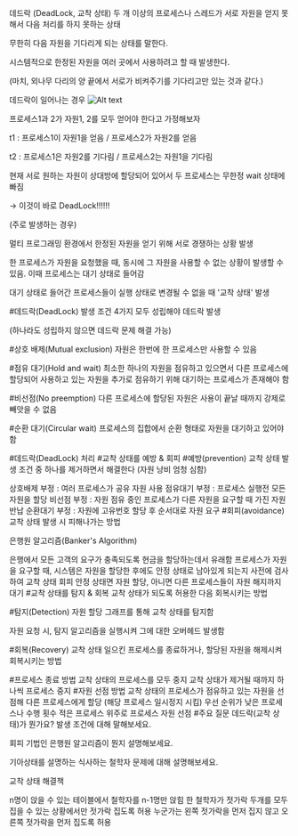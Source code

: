 데드락 (DeadLock, 교착 상태)
두 개 이상의 프로세스나 스레드가 서로 자원을 얻지 못해서 다음 처리를 하지 못하는 상태

무한히 다음 자원을 기다리게 되는 상태를 말한다.

시스템적으로 한정된 자원을 여러 곳에서 사용하려고 할 때 발생한다.

(마치, 외나무 다리의 양 끝에서 서로가 비켜주기를 기다리고만 있는 것과 같다.)


데드락이 일어나는 경우
![Alt text](image-9.png)

프로세스1과 2가 자원1, 2를 모두 얻어야 한다고 가정해보자

t1 : 프로세스1이 자원1을 얻음 / 프로세스2가 자원2를 얻음

t2 : 프로세스1은 자원2를 기다림 / 프로세스2는 자원1을 기다림


현재 서로 원하는 자원이 상대방에 할당되어 있어서 두 프로세스는 무한정 wait 상태에 빠짐

→ 이것이 바로 DeadLock!!!!!!


(주로 발생하는 경우)

멀티 프로그래밍 환경에서 한정된 자원을 얻기 위해 서로 경쟁하는 상황 발생

한 프로세스가 자원을 요청했을 때, 동시에 그 자원을 사용할 수 없는 상황이 발생할 수 있음. 이때 프로세스는 대기 상태로 들어감

대기 상태로 들어간 프로세스들이 실행 상태로 변경될 수 없을 때 '교착 상태' 발생


#데드락(DeadLock) 발생 조건
4가지 모두 성립해야 데드락 발생

(하나라도 성립하지 않으면 데드락 문제 해결 가능)

#상호 배제(Mutual exclusion)
자원은 한번에 한 프로세스만 사용할 수 있음

#점유 대기(Hold and wait)
최소한 하나의 자원을 점유하고 있으면서 다른 프로세스에 할당되어 사용하고 있는 자원을 추가로 점유하기 위해 대기하는 프로세스가 존재해야 함

#비선점(No preemption)
다른 프로세스에 할당된 자원은 사용이 끝날 때까지 강제로 빼앗을 수 없음

#순환 대기(Circular wait)
프로세스의 집합에서 순환 형태로 자원을 대기하고 있어야 함


#데드락(DeadLock) 처리
#교착 상태를 예방 & 회피
#예방(prevention)
교착 상태 발생 조건 중 하나를 제거하면서 해결한다 (자원 낭비 엄청 심함)

상호배제 부정 : 여러 프로세스가 공유 자원 사용
점유대기 부정 : 프로세스 실행전 모든 자원을 할당
비선점 부정 : 자원 점유 중인 프로세스가 다른 자원을 요구할 때 가진 자원 반납
순환대기 부정 : 자원에 고유번호 할당 후 순서대로 자원 요구
#회피(avoidance)
교착 상태 발생 시 피해나가는 방법

은행원 알고리즘(Banker's Algorithm)

은행에서 모든 고객의 요구가 충족되도록 현금을 할당하는데서 유래함
프로세스가 자원을 요구할 때, 시스템은 자원을 할당한 후에도 안정 상태로 남아있게 되는지 사전에 검사하여 교착 상태 회피
안정 상태면 자원 할당, 아니면 다른 프로세스들이 자원 해지까지 대기
#교착 상태를 탐지 & 회복
교착 상태가 되도록 허용한 다음 회복시키는 방법

#탐지(Detection)
자원 할당 그래프를 통해 교착 상태를 탐지함

자원 요청 시, 탐지 알고리즘을 실행시켜 그에 대한 오버헤드 발생함

#회복(Recovery)
교착 상태 일으킨 프로세스를 종료하거나, 할당된 자원을 해제시켜 회복시키는 방법

#프로세스 종료 방법
교착 상태의 프로세스를 모두 중지
교착 상태가 제거될 때까지 하나씩 프로세스 중지
#자원 선점 방법
교착 상태의 프로세스가 점유하고 있는 자원을 선점해 다른 프로세스에게 할당 (해당 프로세스 일시정지 시킴)
우선 순위가 낮은 프로세스나 수행 횟수 적은 프로세스 위주로 프로세스 자원 선점
#주요 질문
데드락(교착 상태)가 뭔가요? 발생 조건에 대해 말해보세요.

회피 기법인 은행원 알고리즘이 뭔지 설명해보세요.

기아상태를 설명하는 식사하는 철학자 문제에 대해 설명해보세요.

교착 상태 해결책

n명이 앉을 수 있는 테이블에서 철학자를 n-1명만 앉힘
한 철학자가 젓가락 두개를 모두 집을 수 있는 상황에서만 젓가락 집도록 허용
누군가는 왼쪽 젓가락을 먼저 집지 않고 오른쪽 젓가락을 먼저 집도록 허용
